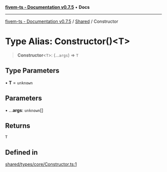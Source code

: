 [**fivem-ts - Documentation v0.7.5**](../../../README.md) • **Docs**

***

[fivem-ts - Documentation v0.7.5](../../../README.md) / [Shared](../README.md) / Constructor

# Type Alias: Constructor()\<T\>

> **Constructor**\<`T`\>: (...`args`) => `T`

## Type Parameters

• **T** = `unknown`

## Parameters

• ...**args**: `unknown`[]

## Returns

`T`

## Defined in

[shared/types/core/Constructor.ts:1](https://github.com/Purpose-Dev/fivem-ts/blob/main/src/shared/types/core/Constructor.ts#L1)
